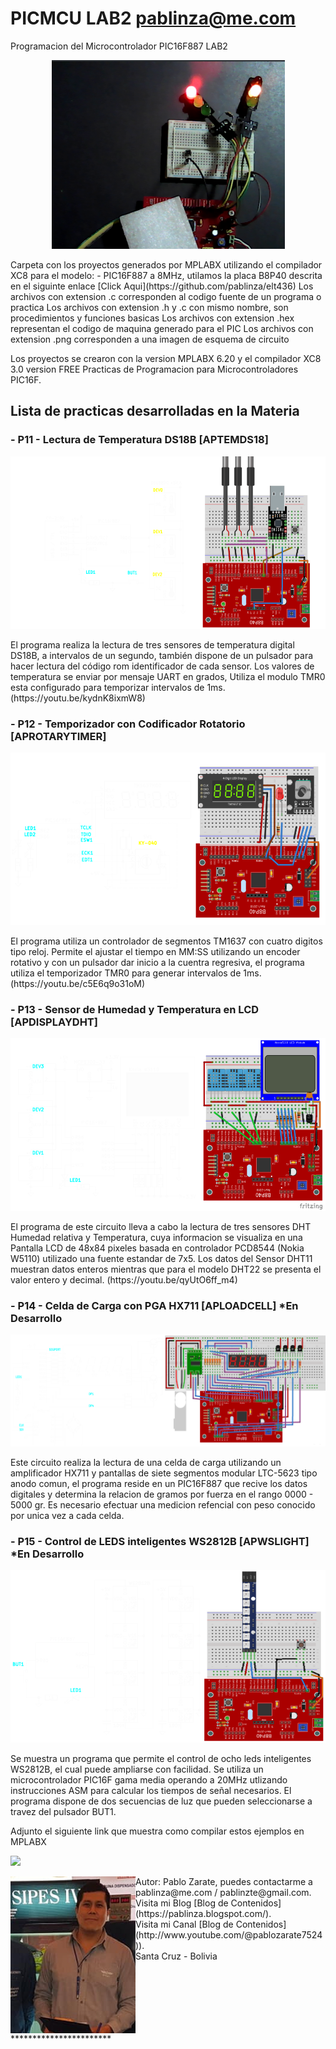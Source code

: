 # PICMCU LAB2 pablinza@me.com
Programacion del Microcontrolador PIC16F887 LAB2

<p align="center">
  <img src="/images/pic1.png"></img>
</p>
Carpeta con los proyectos generados por MPLABX utilizando el compilador XC8 para el modelo:
- PIC16F887 a 8MHz, utilamos la placa B8P40 descrita en el siguinte enlace [Click Aqui](https://github.com/pablinza/elt436)
Los archivos con extension .c corresponden al codigo fuente de un programa o practica
Los archivos con extension .h y .c con mismo nombre, son procedimientos y funciones basicas
Los archivos con extension .hex representan el codigo de maquina generado para el PIC
Los archivos con extension .png corresponden a una imagen de esquema de circuito

Los proyectos se crearon con la version MPLABX 6.20 y el compilador XC8 3.0 version FREE
Practicas de Programacion para Microcontroladores PIC16F.

## Lista de practicas desarrolladas en la Materia
### - P11 - Lectura de Temperatura DS18B [APTEMDS18]
  <p align="center">
  <img src="/images/ap11temds18.png"></img>
</p>
El programa realiza la lectura de tres sensores de temperatura digital DS18B, a intervalos de un segundo, también dispone de un pulsador para hacer lectura del código rom identificador de cada sensor. Los valores de temperatura se enviar por mensaje UART en grados, Utiliza el modulo TMR0 esta configurado para temporizar intervalos de 1ms.(https://youtu.be/kydnK8ixmW8)

### - P12 - Temporizador con Codificador Rotatorio [APROTARYTIMER]
<p align="center">
  <img src="/images/ap12rotarytimer.png"></img>
</p>
El programa utiliza un controlador de segmentos TM1637 con cuatro digitos tipo reloj. Permite el ajustar el tiempo en MM:SS utilizando un encoder rotativo y con un pulsador dar inicio a la cuentra regresiva, el programa utiliza el temporizador TMR0 para generar intervalos de 1ms. (https://youtu.be/c5E6q9o31oM)

### - P13 - Sensor de Humedad y Temperatura en LCD [APDISPLAYDHT]
<p align="center">
  <img src="/images/ap13displaydht.png"></img>
</p>
El programa de este circuito lleva a cabo la lectura de tres sensores DHT Humedad relativa y Temperatura, cuya informacion se visualiza en una Pantalla LCD de 48x84 pixeles basada en controlador PCD8544 (Nokia W5110) utilizado una fuente estandar de 7x5. Los datos del Sensor DHT11 muestran datos enteros mientras que para el modelo DHT22 se presenta el valor entero y decimal. (https://youtu.be/qyUtO6ff_m4) 

### - P14 - Celda de Carga con PGA HX711 [APLOADCELL] *En Desarrollo
<p align="center">
  <img src="/images/ap14loadcell.png"></img>
</p>
Este circuito realiza la lectura de una celda de carga utilizando un amplificador HX711 y pantallas de siete segmentos modular LTC-5623 tipo anodo comun, el programa reside en un PIC16F887 que recive los datos digitales y determina la relacion de gramos por fuerza en el rango 0000 - 5000 gr. Es necesario efectuar una medicion refencial con peso conocido por unica vez a cada celda. 

### - P15 - Control de LEDS inteligentes WS2812B [APWSLIGHT] *En Desarrollo
<p align="center">
  <img src="/images/ap15wslight.png"></img>
</p>
Se muestra un programa que permite el control de ocho leds inteligentes WS2812B, el cual puede ampliarse con facilidad. Se utiliza un microcontrolador PIC16F gama media operando a 20MHz utlizando instrucciones ASM para calcular los tiempos de señal necesarios. El programa dispone de dos secuencias de luz que pueden seleccionarse a travez del pulsador BUT1.  

Adjunto el siguiente link que muestra como compilar estos ejemplos en MPLABX <br />

[![](http://img.youtube.com/vi/w-GRu89glrg/0.jpg)](http://www.youtube.com/watch?v=w-GRu89glrg "Compilar en MPLABX")


<img src="/images/pablo_ueb.png" align="left" width="200px"/>
Autor: Pablo Zarate, puedes contactarme a pablinza@me.com / pablinzte@gmail.com.  <br />
Visita mi Blog  [Blog de Contenidos](https://pablinza.blogspot.com/). <br />
Visita mi Canal [Blog de Contenidos](http://www.youtube.com/@pablozarate7524)). <br />
Santa Cruz - Bolivia 
<br clear="left"/>
***********************


